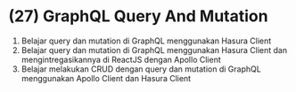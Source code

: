 # (27) GraphQL Query And Mutation

1. Belajar query dan mutation di GraphQL menggunakan Hasura Client
2. Belajar query dan mutation di GraphQL menggunakan Hasura Client dan mengintregasikannya di ReactJS dengan Apollo Client
3. Belajar melakukan CRUD dengan query dan mutation di GraphQL menggunakan Apollo Client dan Hasura Client
